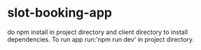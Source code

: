 # slot-booking-app
do npm install in project directory and client directory to install dependencies.
To run app run:'npm run dev' in project directory.
